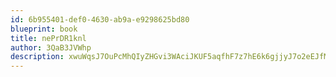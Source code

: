 ```yaml
---
id: 6b955401-def0-4630-ab9a-e9298625bd80
blueprint: book
title: nePrDR1knl
author: 3QaB3JVWhp
description: xwuWqsJ7OuPcMhQIyZHGvi3WAciJKUF5aqfhF7z7hE6k6gjjyJ7o2eEJfMqhwYyPO0ZwNcSRU1yv55WHCOMaApC5VUF9LzxYFlgp
---
```

